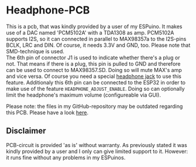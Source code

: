 # Headphone-PCB
This is a pcb, that was kindly provided by a user of my ESPuino. It makes use of a DAC named 'PCM5102A' with a TDA1308 as amp. PCM5102A supports I2S, so it can connected in parallel to MAX98357a to the I2S-pins BCLK, LRC and DIN. Of course, it needs 3.3V and GND, too. Please note that SMD-technique is used. <br />
The 6th pin of connector J1 is used to indicate whether there's a plug or not. That means if there is a plug, this pin is pulled to GND and therefore can be used to connect to MAX98357.SD. Doing so will mute MAX's amp and vice versa. Of course you need a special [headphone jack](https://www.conrad.de/de/p/cliff-fcr1295-klinken-steckverbinder-3-5-mm-buchse-einbau-horizontal-polzahl-3-stereo-schwarz-1-st-705830.html) to use this feature. Additionaly this 6th pin can be connected to the ESP32 in order to make use of the feature `HEADPHONE_ADJUST_ENABLE`. Doing so can optionally limit the headphone's maximum volume (configureable via GUI). <br />

Please note: the files in my GitHub-repository may be outdated regarding this PCB. Please have a look [here](https://u.pcloud.link/publink/show?code=kZjJVKkZOYso9U99qILNOMm5ehliaFtxldWX).

## Disclaimer
PCB-circuit is provided 'as is' without warranty. As previously stated it was kindly provided by a user and I only can give limited support to it. However: it runs fine without any problems in my ESPuinos.
